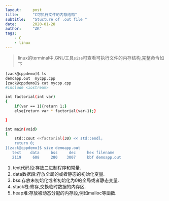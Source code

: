 ```yaml
---
layout:     post
title:      "C可执行文件的内存结构"
subtitle:   "Stucture of .out file "
date:       2020-01-28
author:     "ZK"
tags:
    - C
    - linux
---
```



> linux的terminal中,GNU工具`size`可查看可执行文件的内存结构,完整命令如下

```bash
[zack@cppdemo]$ ls
demoapp.out  mycpp.cpp
[zack@cppdemo]$ cat mycpp.cpp 
#include <iostream>

int factorial(int var)
{
	if(var == 1){return 1;}
	else{return var * factorial(var-1);}

}

int main(void)
{
	std::cout <<factorial(30) << std::endl;
	return 0;
}[zack@cppdemo]$ size demoapp.out 
   text	   data	    bss	    dec	    hex	filename
   2119	    608	    280	   3007	    bbf	demoapp.out

```



1. text代码段:存放二进制程序和常量.
2. data数据段:存放全局的或者静态的初始化变量.
3. bss:存放未初始化或者初始化为0的全局或者静态变量.
4. stack栈:寄存,交换临时数据的内存区.
5. heap堆:存放被动态分配的内存段,例如malloc等函数.
